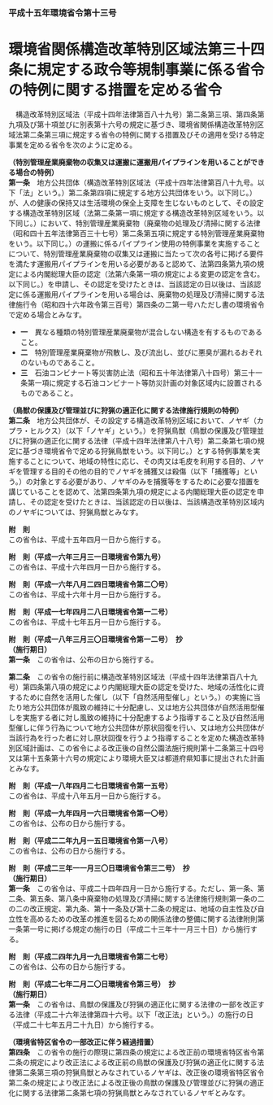 ### 平成十五年環境省令第十三号  
# 環境省関係構造改革特別区域法第三十四条に規定する政令等規制事業に係る省令の特例に関する措置を定める省令  
　構造改革特別区域法（平成十四年法律第百八十九号）第二条第三項、第四条第九項及び第十項並びに別表第十六号の規定に基づき、環境省関係構造改革特別区域法第二条第三項に規定する省令の特例に関する措置及びその適用を受ける特定事業を定める省令を次のように定める。  
  
**（特別管理産業廃棄物の収集又は運搬に運搬用パイプラインを用いることができる場合の特例）**  
**第一条**　地方公共団体（構造改革特別区域法（平成十四年法律第百八十九号。以下「法」という。）第二条第四項に規定する地方公共団体をいう。以下同じ。）が、人の健康の保持又は生活環境の保全上支障を生じないものとして、その設定する構造改革特別区域（法第二条第一項に規定する構造改革特別区域をいう。以下同じ。）において、特別管理産業廃棄物（廃棄物の処理及び清掃に関する法律（昭和四十五年法律第百三十七号）第二条第五項に規定する特別管理産業廃棄物をいう。以下同じ。）の運搬に係るパイプライン使用の特例事業を実施することについて、特別管理産業廃棄物の収集又は運搬に当たって次の各号に掲げる要件を満たす運搬用パイプラインを用いる必要があると認めて、法第四条第九項の規定による内閣総理大臣の認定（法第六条第一項の規定による変更の認定を含む。以下同じ。）を申請し、その認定を受けたときは、当該認定の日以後は、当該認定に係る運搬用パイプラインを用いる場合は、廃棄物の処理及び清掃に関する法律施行令（昭和四十六年政令第三百号）第四条の二第一号ハただし書の環境省令で定める場合とみなす。  
* **一**　異なる種類の特別管理産業廃棄物が混合しない構造を有するものであること。  
* **二**　特別管理産業廃棄物が飛散し、及び流出し、並びに悪臭が漏れるおそれのないものであること。  
* **三**　石油コンビナート等災害防止法（昭和五十年法律第八十四号）第三十一条第一項に規定する石油コンビナート等防災計画の対象区域内に設置されるものであること。  
  
**（鳥獣の保護及び管理並びに狩猟の適正化に関する法律施行規則の特例）**  
**第二条**　地方公共団体が、その設定する構造改革特別区域において、ノヤギ（カプラ・ヒルクス）（以下「ノヤギ」という。）を狩猟鳥獣（鳥獣の保護及び管理並びに狩猟の適正化に関する法律（平成十四年法律第八十八号）第二条第七項の規定に基づき環境省令で定める狩猟鳥獣をいう。以下同じ。）とする特例事業を実施することについて、地域の特性に応じ、その肉又は毛皮を利用する目的、ノヤギを管理する目的その他の目的でノヤギを捕獲又は殺傷（以下「捕獲等」という。）の対象とする必要があり、ノヤギのみを捕獲等をするために必要な措置を講じていることを認めて、法第四条第九項の規定による内閣総理大臣の認定を申請し、その認定を受けたときは、当該認定の日以後は、当該構造改革特別区域内のノヤギについては、狩猟鳥獣とみなす。  
  
**附　則**  
この省令は、平成十五年四月一日から施行する。  
  
**附　則（平成一六年三月三一日環境省令第九号）**  
この省令は、平成十六年四月一日から施行する。  
  
**附　則（平成一六年八月二四日環境省令第二〇号）**  
この省令は、平成十六年十月一日から施行する。  
  
**附　則（平成一七年四月二八日環境省令第一二号）**  
この省令は、平成十七年五月一日から施行する。  
  
**附　則（平成一八年三月三〇日環境省令第一二号）　抄**  
**（施行期日）**  
**第一条**　この省令は、公布の日から施行する。  
  
**第二条**　この省令の施行前に構造改革特別区域法（平成十四年法律第百八十九号）第四条第八項の規定により内閣総理大臣の認定を受けた、地域の活性化に資するために自然を活用した催し（以下「自然活用型催し」という。）の実施に当たり地方公共団体が風致の維持に十分配慮し、又は地方公共団体が自然活用型催しを実施する者に対し風致の維持に十分配慮するよう指導すること及び自然活用型催しに伴う行為について地方公共団体が原状回復を行い、又は地方公共団体が当該行為を行った者に対し原状回復を行うよう指導することを定めた構造改革特別区域計画は、この省令による改正後の自然公園法施行規則第十二条第三十四号又は第十五条第十六号の規定により環境大臣又は都道府県知事に提出された計画とみなす。  
  
**附　則（平成一八年四月二七日環境省令第一五号）**  
この省令は、平成十八年五月一日から施行する。  
  
**附　則（平成一九年四月一六日環境省令第一〇号）**  
この省令は、公布の日から施行する。  
  
**附　則（平成二二年九月一五日環境省令第一八号）**  
この省令は、公布の日から施行する。  
  
**附　則（平成二三年一一月三〇日環境省令第三二号）　抄**  
**（施行期日）**  
**第一条**　この省令は、平成二十四年四月一日から施行する。ただし、第一条、第二条、第五条、第八条中廃棄物の処理及び清掃に関する法律施行規則第一条の二の二の改正規定、第九条、第十一条及び第十二条の規定は、地域の自主性及び自立性を高めるための改革の推進を図るための関係法律の整備に関する法律附則第一条第一号に掲げる規定の施行の日（平成二十三年十一月三十日）から施行する。  
  
**附　則（平成二四年九月一九日環境省令第二七号）**  
この省令は、公布の日から施行する。  
  
**附　則（平成二七年二月二〇日環境省令第三号）　抄**  
**（施行期日）**  
**第一条**　この省令は、鳥獣の保護及び狩猟の適正化に関する法律の一部を改正する法律（平成二十六年法律第四十六号。以下「改正法」という。）の施行の日（平成二十七年五月二十九日）から施行する。  
  
**（環境省特区省令の一部改正に伴う経過措置）**  
**第四条**　この省令の施行の際現に第四条の規定による改正前の環境省特区省令第二条の規定により改正法による改正前の鳥獣の保護及び狩猟の適正化に関する法律第二条第三項の狩猟鳥獣とみなされているノヤギは、改正後の環境省特区省令第二条の規定により改正法による改正後の鳥獣の保護及び管理並びに狩猟の適正化に関する法律第二条第七項の狩猟鳥獣とみなされているノヤギとみなす。  
  
